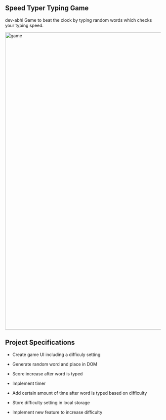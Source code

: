 

## Speed Typer Typing Game

 dev-abhi
Game to beat the clock by typing random words which checks your typing speed.


<img width="959" alt="game" src="https://user-images.githubusercontent.com/64359203/132181239-976f63a5-ad39-421e-82a9-c914b1525c76.png">

## Project Specifications

- Create game UI including a difficuly setting
- Generate random word and place in DOM
- Score increase after word is typed
- Implement timer
- Add certain amount of time after word is typed based on difficulty
- Store difficulty setting in local storage

- Implement new feature to increase difficulty

